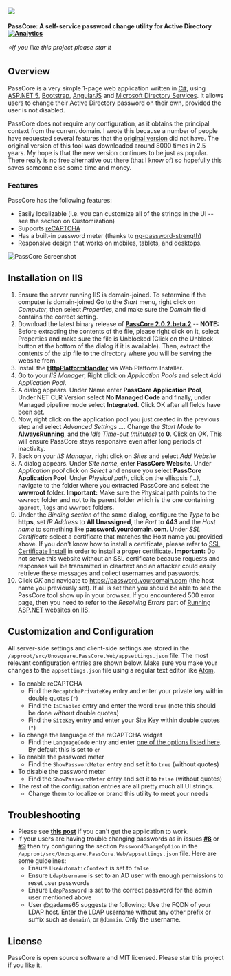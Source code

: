 # <img src="https://raw.githubusercontent.com/unosquare/passcore/master/src/Unosquare.PassCore.Web/wwwroot/images/passcore-logo.png"></img>
**PassCore: A self-service password change utility for Active Directory [![Analytics](https://ga-beacon.appspot.com/UA-8535255-2/unosquare/passcore/)](https://github.com/igrigorik/ga-beacon)**

*:star:If you like this project please star it*

## Overview

PassCore is a very simple 1-page web application written in <a target="_blank" href="https://github.com/dotnet/roslyn">C#</a>, using <a href="https://github.com/aspnet" target="_blank">ASP.NET 5</a>, <a href="https://github.com/twbs/bootstrap" target="_blank">Bootstrap</a>, <a href="https://github.com/angular" target="_blank">AngularJS</a> and <a href="https://msdn.microsoft.com/en-us/library/system.directoryservices.activedirectory(v=vs.110).aspx" target="_blank">Microsoft Directory Services</a>. It allows users to change their Active Directory password on their own, provided the user is not disabled.

PassCore does not require any configuration, as it obtains the principal context from the current domain. I wrote this because a number of people have requested several features that the <a taget="_blank" href="http://unopasscore.codeplex.com/">original version</a> did not have. The original version of this tool was downloaded around 8000 times in 2.5 years. My hope is that the new version continues to be just as popular. There really is no free alternative out there (that I know of) so hopefully this saves someone else some time and money.

### Features

PassCore has the following features:
- Easily localizable (i.e. you can customize all of the strings in the UI -- see the section on Customization)
- Supports <a href="https://www.google.com/recaptcha/intro/index.html">reCAPTCHA</a>
- Has a built-in password meter (thanks to <a href="https://github.com/subarroca/ng-password-strength">ng-password-strength</a>) 
- Responsive design that works on mobiles, tablets, and desktops.

<img align="center" src="https://raw.githubusercontent.com/unosquare/passcore/master/passcore-screenshot-01.png" alt="PassCore Screenshot"></img>

## Installation on IIS

1. Ensure the server running IIS is domain-joined. To setermine if the computer is domain-joined Go to the *Start* menu, right click on *Computer*, then select *Properties*, and make sure the *Domain* field contains the correct setting.
2. Download the latest binary release of **<a href="https://github.com/unosquare/passcore/releases/download/v2.0.2.beta.2/passcore-2.0.2.beta.2-2016-03-14.zip">PassCore 2.0.2.beta.2</a>** -- **NOTE:** Before extracting the contents of the file, please right click on it, select Properties and make sure the file is Unblocked (Click on the Unblock button at the bottom of the dialog if it is available). Then, extract the contents of the zip file to the directory where you will be serving the website from.
3. Install the **<a href="http://www.iis.net/downloads/microsoft/httpplatformhandler">HttpPlatformHandler</a>** via Web Platform Installer.
4. Go to your *IIS Manager*, Right click on *Application Pools* and select *Add Application Pool*.
5. A dialog appears. Under Name enter **PassCore Application Pool**, Under.NET CLR Version select **No Managed Code** and finally, under Managed pipeline mode select **Integrated**. Click OK after all fields have been set.
6. Now, right click on the application pool you just created in the previous step and select *Advanced Settings ...*. Change the *Start Mode* to **AlwaysRunning**, and the *Idle Time-out (minutes)* to **0**. Click on *OK*. This will ensure PassCore stays responsive even after long periods of inactivity.
7. Back on your *IIS Manager*, right click on *Sites* and select *Add Website*
8. A dialog appears. Under *Site name*, enter **PassCore Website**. Under *Application pool* click on *Select* and ensure you select **PassCore Application Pool**. Under *Physical path*, click on the ellispsis *(...)*, navigate to the folder where you extracted PassCore and select the **wwwroot** folder. **Important:** Make sure the Physical path points to the <code>wwwroot</code> folder and not to its parent folder which is the one containing <code>approot</code>, <code>logs</code> and <code>wwwroot</code> folders.
9. Under the *Binding section* of the same dialog, configure the *Type* to be **https**, set *IP Address* to **All Unassigned**, the *Port* to **443** and the *Host name* to something like **password.yourdomain.com**. Under *SSL Certificate* select a certificate that matches the Host name you provided above. If you don't know how to install a certificate, please refer to <a href="https://www.digicert.com/ssl-certificate-installation-microsoft-iis-8.htm">SSL Certificate Install</a> in order to install a proper certificate. **Important:** Do not serve this website without an SSL certificate because requests and responses will be transmitted in cleartext and an attacker could easily retrieve these messages and collect usernames and passwords.
10. Click *OK* and navigate to https://password.yourdomain.com (the host name you previously set). If all is set then you should be able to see the PassCore tool show up in your browser. If you encountered 500 error page, then you need to refer to the *Resolving Errors* part of <a href="http://www.strathweb.com/2015/12/running-asp-net-5-website-on-iis/">Running ASP.NET websites on IIS</a>.

## Customization and Configuration

All server-side settings and client-side settings are stored in the <code>/approot/src/Unosquare.PassCore.Web/appsettings.json</code> file.
The most relevant configuration entries are shown below. Make sure you make your changes to the <code>appsettings.json</code> file using a regular text editor like <a href="https://atom.io/">Atom</a>.

- To enable reCAPTCHA
  - Find the <code>RecaptchaPrivateKey</code> entry and enter your private key within double quotes (<code>"</code>)
  - Find the <code>IsEnabled</code> entry and enter the word <code>true</code> (note this should be done _without_ double quotes)
  - Find the <code>SiteKey</code> entry and enter your Site Key within double quotes (<code>"</code>)
- To change the language of the reCAPTCHA widget
  - Find the <code>LanguageCode</code> entry and enter <a href="https://developers.google.com/recaptcha/docs/language">one of the options listed here</a>. By default this is set to <code>en</code>
- To enable the password meter
  - Find the <code>ShowPasswordMeter</code> entry and set it to <code>true</code> (without quotes)
- To disable the password meter
  - Find the <code>ShowPasswordMeter</code> entry and set it to <code>false</code> (without quotes)
- The rest of the configuration entries are all pretty much all UI strings.
  - Change them to localize or brand this utility to meet your needs

## Troubleshooting

- Please see **<a href="https://github.com/unosquare/passcore/issues/1">this post</a>** if you can't get the application to work.
- If your users are having trouble changing passwords as in issues **<a href="https://github.com/unosquare/passcore/issues/8">#8</a>** or **<a href="https://github.com/unosquare/passcore/issues/9">#9</a>** then try configuring the section <code>PasswordChangeOption</code> in the <code>/approot/src/Unosquare.PassCore.Web/appsettings.json</code> file. Here are some guidelines:
  - Ensure <code>UseAutomaticContext</code> is set to <code>false</code>
  - Ensure <code>LdapUsername</code> is set to an AD user with enough permissions to reset user passwords
  - Ensure <code>LdapPassword</code> is set to the correct password for the admin user mentioned above
  - User @gadams65 suggests the following: Use the FQDN of your LDAP host. Enter the LDAP username without any other prefix or suffix such as <code>domain\\</code> or <code>@domain</code>. Only the username.

## License

PassCore is open source software and MIT licensed. Please star this project if you like it.
